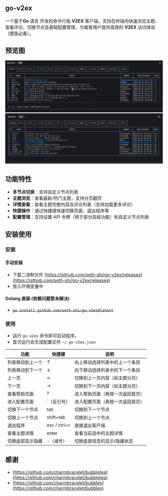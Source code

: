 ## go-v2ex
一个基于**Go** 语言 开发的命令行版 **V2EX** 客户端，支持在终端内快速浏览主题、查看评论、切换节点及基础配置管理，为极客用户提供高效的 **V2EX** 访问体验（摸鱼必备）。

## 预览图
![列表页](assets/1.gif)
![列表页](assets/2.png)

## 功能特性
- **多节点切换**：支持自定义节点列表
- **主题浏览**：查看最新/热门主题，支持分页翻页
- **详情查看**：查看主题完整内容及评论列表（支持加载更多评论）
- **快捷操作**：通过快捷键快速切换页面、退出程序等
- **配置管理**：支持设置 API 令牌（用于部分高级功能）和自定义节点列表


## 安装使用

### 安装
#### 手动安装
  * 下载二进制文件 [https://github.com/seth-shi/go-v2ex/releases](https://github.com/seth-shi/go-v2ex/releases)
  * 放入环境变量中
#### Golang 直装 (依赖问题暂未解决)
  * ~~`go install github.com/seth-shi/go-v2ex@latest`~~

### 使用
* 运行 `go-v2ex` 命令即可启动程序。
* 首次运行会生成配置文件 `~/.go-v2ex.json`

| 功能       | 快捷键          | 说明               |
|----------|--------------|------------------|
| 列表移动到上一个 | ↑            | 向上移动选择列表中的上一个条目  |
| 列表移动到下一个 | ↓            | 向下移动选择列表中的下一个条目  |
| 上一页      | ←            | 切换到上一页内容（如主题分页）  |
| 下一页      | →            | 切换到下一页内容（如主题分页）  |
| 查看帮助页面   | ?            | 进入帮助页面（再按一次返回首页） |
| 进入配置页面   | `（反引号）       | 进入配置页面（再按一次返回首页） |
| 切换下一个节点  | tab          | 切换到下一个节点         |
| 切换上一个节点  | shift+tab    | 切换到上一个节点         |
| 退出程序     | esc / ctrl+c | 直接退出客户端          |
| 查看主题详情   | enter        | 查看当前选中的主题详情      |
| 切换底部显示隐藏 | -（减号）        | 切换底部信息的显示/隐藏状态   |


## 感谢
* [https://github.com/charmbracelet/bubbletea](https://github.com/charmbracelet/bubbletea)
* [https://github.com/charmbracelet/bubbles](https://github.com/charmbracelet/bubbles)

